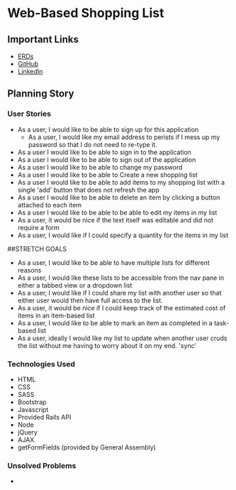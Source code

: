 
# Web-Based Shopping List


## Important Links

- [ERDs](https://imgur.com/a/nymVGeS)
- [GitHub](https://joe-protz.github.io/)
- [LinkedIn](https://www.linkedin.com/in/joe-protz/)

## Planning Story





### User Stories

- As a user, I would like to be able to sign up for this application
  - As a user, I would like my email address to perists if I mess up my password so that I do not need to re-type it.
- As a user I would like to be able to sign in to the application
- As a user I would like to be able to sign out of the application
- As a user I would like to be able to change my password
- As a user I would like to be able to Create a new shopping list
- As a user I would like to be able to add items to my shopping list with a single 'add' button that does not refresh the app
- As a user I would like to be able to delete an item by clicking a button attached to each item
- As a user I would like to be able to be able to edit my items in my list
 - As a user, it would be nice if the text itself was editable and did not require a form
 - As a user, I would like if I could specify a quantity for the items in my list


##STRETCH GOALS
- As a user, I would like to be able to have multiple lists for different reasons
- As a user, I would like these lists to be accessible from the nav pane in either a tabbed view or a dropdown list
- As a user, I would like if I could share my list with another user so that either user would then have full access to the list.
- As a user, it would be nice if I could keep track of the estimated cost of items in an item-based list
- As a user, I would like to be able to mark an item as completed in a task-based list
- As a user, ideally I would like my list to update when another user cruds the list without me having to worry about it on my end. 'sync'

### Technologies Used

- HTML
- CSS
- SASS
- Bootstrap
- Javascript
- Provided Rails API
- Node
- jQuery
- AJAX
- getFormFields (provided by General Assembly)

### Unsolved Problems

- 